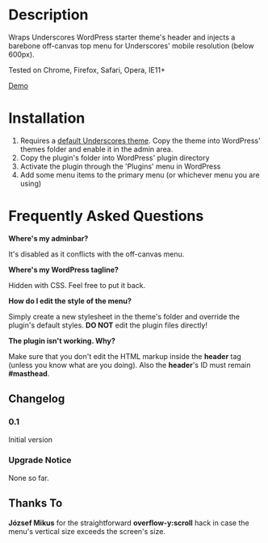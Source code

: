 # Description

Wraps Underscores WordPress starter theme's header and injects a barebone off-canvas top menu for Underscores' mobile resolution (below 600px).

Tested on Chrome, Firefox, Safari, Opera, IE11+

[Demo](https://www.idevele.com/underscores-off-canvas-top-menu/)

# Installation

1. Requires a [default Underscores theme](http://underscores.me/). Copy the theme into WordPress' themes folder and enable it in the admin area.
1. Copy the plugin's folder into WordPress' plugin directory
1. Activate the plugin through the 'Plugins' menu in WordPress
1. Add some menu items to the primary menu (or whichever menu you are using)

# Frequently Asked Questions

**Where's my adminbar?**

It's disabled as it conflicts with the off-canvas menu.

**Where's my WordPress tagline?**

Hidden with CSS. Feel free to put it back.

**How do I edit the style of the menu?**

Simply create a new stylesheet in the theme's folder and override the plugin's default styles. **DO NOT** edit the plugin files directly!

**The plugin isn't working. Why?**

Make sure that you don't edit the HTML markup inside the **header** tag (unless you know what are you doing). Also the **header**'s ID must remain **#masthead**.

## Changelog

### 0.1
Initial version

### Upgrade Notice

None so far.

## Thanks To

**József Mikus** for the straightforward **overflow-y:scroll** hack in case the menu's vertical size exceeds the screen's size.